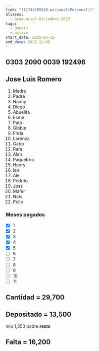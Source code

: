 ```yaml
---
link: "[[1744299820-personal|Personal]]"
aliases:
  - Graduacion Diciembre 2025
tags:
  - Quests
  - active
start_date: 2025-05-22
end_date: 2025-12-05
---
```

## 0303 2090 0039 192496
## Jose Luis Romero

1. Madre
2. Padre
3. Nancy
4. Diego
5. Abuelita
6. Esme
7. Pato
8. Gibbie
9. Frida
10. Lorenza
11. Gabo
12. Rafa
13. Alan
14. Paquebrio
15. Henry
16. Ian
17. Ale
18. Pedrito
19. Joss
20. Mafer
21. Nats
22. Pollo

### Meses pagados
- [x] 1
- [x] 2
- [x] 3
- [x] 4
- [x] 5
- [ ] 6
- [ ] 7
- [ ] 8
- [ ] 9
- [ ] 10
- [ ] 11
## Cantidad = 29,700
## Depositado = 13,500
mío 1,350
padre **resto**
## Falta = 16,200

